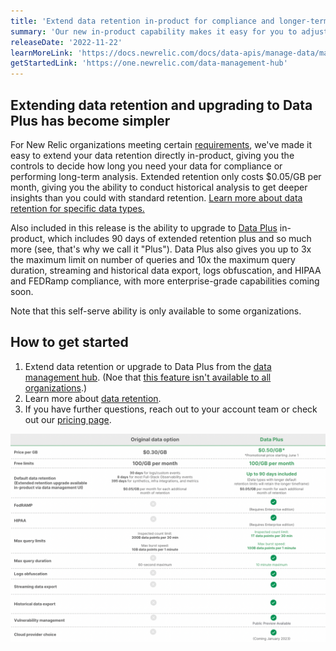 ```yaml
---
title: 'Extend data retention in-product for compliance and longer-term analysis'
summary: 'Our new in-product capability makes it easy for you to adjust your retention or access Data Plus without needing to contact sales'
releaseDate: '2022-11-22'
learnMoreLink: 'https://docs.newrelic.com/docs/data-apis/manage-data/manage-data-retention/#adjust-retention'
getStartedLink: 'https://one.newrelic.com/data-management-hub'
---
```


## Extending data retention and upgrading to Data Plus has become simpler

For New Relic organizations meeting certain [requirements](https://docs.newrelic.com/docs/data-apis/manage-data/manage-data-retention#requirements), we've made it easy to extend your data retention directly in-product, giving you the controls to decide how long you need your data for compliance or performing long-term analysis. Extended retention only costs $0.05/GB per month, giving you the ability to conduct historical analysis to get deeper insights than you could with standard retention. [Learn more about data retention for specific data types.](https://docs.newrelic.com/docs/data-apis/manage-data/manage-data-retention/#retention-periods)

Also included in this release is the ability to upgrade to [Data Plus](https://docs.newrelic.com/docs/accounts/accounts-billing/new-relic-one-pricing-billing/data-ingest-billing/#data-plus) in-product, which includes 90 days of extended retention plus and so much more (see, that's why we call it "Plus"). Data Plus also gives you up to 3x the maximum limit on number of queries and 10x the maximum query duration, streaming and historical data export, logs obfuscation, and HIPAA and FEDRamp compliance, with more enterprise-grade capabilities coming soon.

Note that this self-serve ability is only available to some organizations. 

## How to get started

1. Extend data retention or upgrade to Data Plus from the [data management hub](https://one.newrelic.com/data-management-hub). (Noe that [this feature isn't available to all organizations](https://docs.newrelic.com/docs/data-apis/manage-data/manage-data-retention#requirements).)
2. Learn more about [data retention](https://docs.newrelic.com/docs/data-apis/manage-data/manage-data-retention/#retention-periods).
3. If you have further questions, reach out to your account team or check out our [pricing page](https://newrelic.com/pricing).

![Comparing standard option vs Data Plus capabilities](./images/compare-data-options-1.png "Comparing standard option vs Data Plus capabilities")
